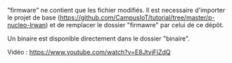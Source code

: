 "firmware" ne contient que les fichier modifiés. Il est necessaire d'importer le projet de base (https://github.com/CampusIoT/tutorial/tree/master/p-nucleo-lrwan) et de remplacer le dossier "firmawre" par celui de ce dépôt.

Un binaire est disponible directement dans le dossier "binaire".

Vidéo : https://www.youtube.com/watch?v=E8JtvjFiZdQ
